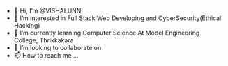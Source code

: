 - 👋 Hi, I’m @VISHALUNNI
- 👀 I’m interested in Full Stack Web Developing and CyberSecurity(Ethical Hacking)
- 🌱 I’m currently learning Computer Science At Model Engineering College, Thrikkakara
- 💞️ I’m looking to collaborate on 
- 📫 How to reach me ...

<!---
VISHALUNNI/VISHALUNNI is a ✨ special ✨ repository because its `README.md` (this file) appears on your GitHub profile.
You can click the Preview link to take a look at your changes.
--->
